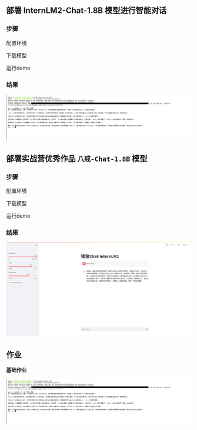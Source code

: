 ## 部署 InternLM2-Chat-1.8B 模型进行智能对话



### 步骤

配置环境

下载模型

运行demo

### 结果

![image text](https://github.com/yigecici/puyu/blob/main/images/Snipaste_2024-04-02_16-07-47.jpg)

## **部署实战营优秀作品 `八戒-Chat-1.8B` 模型**

### 步骤

配置环境

下载模型

运行demo

### 结果

![puyu/images/Snipaste_2024-04-02_16-27-59.jpg at main · yigecici/puyu (github.com)](https://github.com/yigecici/puyu/blob/main/images/Snipaste_2024-04-02_16-27-59.jpg)

## 作业

**基础作业**

![image text](https://github.com/yigecici/puyu/blob/main/images/Snipaste_2024-04-02_16-07-47.jpg)


